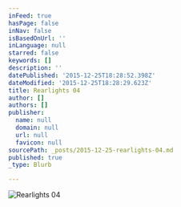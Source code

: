 ```yaml
---
inFeed: true
hasPage: false
inNav: false
isBasedOnUrl: ''
inLanguage: null
starred: false
keywords: []
description: ''
datePublished: '2015-12-25T18:28:52.398Z'
dateModified: '2015-12-25T18:28:29.623Z'
title: Rearlights 04
author: []
authors: []
publisher:
  name: null
  domain: null
  url: null
  favicon: null
sourcePath: _posts/2015-12-25-rearlights-04.md
published: true
_type: Blurb

---
```

![Rearlights 04](https://the-grid-user-content.s3-us-west-2.amazonaws.com/a8650f1b-94b6-4761-984d-5272969a2014.jpg)